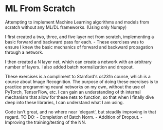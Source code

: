 # ML From Scratch
 Attempting to implement Machine Learning algorithms and models from scratch without any ML/DL frameworks. (Using only Numpy)

 I first created a two, three, and five layer net from scratch, implementing a basic forward and backward pass for each. 
    - These exercises was to ensure I knew the basic mechanics of forward and backward propagation through a network.

I then created a N layer net, which can create a network with an arbitrary number of layers. I also added batch normalization and dropout.

These exercises is a compliment to Stanford's cs231n course, which is a course about Image Recognition. The purpose of doing these exercises is to practice programming neural networks on my own, without the use of PyTorch, TensorFlow, etc. I can gain an understanding of th internal mechanism that allow for these nets to function, so that when I finally dive deep into these libraries, I can understand what I am using.

Code isn't great, and no where near 'elegant', but steadily improving in that regard.
TO DO: 
    - Completion of Batch Norm.
    - Addition of Dropout.
    - Improving the training/testing of the NN.



